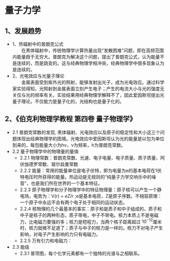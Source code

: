 # 量子力学

## 1、发展趋势
- 1、热辐射中的普朗克公式  
&emsp;&emsp;在黑体辐射中，传统物理学计算热量出现“发散困难”问题，即在高频范围内能量趋于无穷大。普朗克为解决这个问题，提出了普朗克公式，认为能量不是连续的，而是跳变的。这与经典物理学相冲突，经典物理学中很多现象认为是连续的。
- 2、光电效应与光量子理论  
&emsp;&emsp;金属表面受到紫外光的照射，能够发射出光子，成为光电效应。通过科学家实验得知，光照射到金属表面立刻产生电子；产生的电流大小与光的强度无关仅与光的频率有关。实验结果用经典物理学解释不了，因此爱因斯坦提出光量子理论。不仅能力是量子化的，光结构也是量子化的。

## 2、《伯克利物理学教程 第四卷 量子物理学》
- 2.1 普朗克常数的发现, 黑体辐射、光电效应以及原子的稳定性和大小这三个问题体现出经典物理学的困境。光电效应中爱因斯坦认为光的能量是以包为单位到来的，每包能量大小为hv，v为频率，h为普朗克常数。
- 2.2 量子物理学中的物理量的量值
  - 2.2.1 物理常数：普朗克常数、光速、电子电量、电子质量、质子质量、阿伏伽德罗常数、玻尔兹曼常数
  - 2.2.2 能量：常用的能量单位是电子伏特，即为电量为e的基本电荷在1伏特电压时所获得的能量。热运动是无规则的“纯量子力学交响乐中的噪音”，也是我们所在世界的一个基本特征。
  - 2.2.3 原子物理学和分子物理学中的特征物理量：原子核可以产生一个静电场，电势为：V(r) = $eZ / r$ ;e是基本电荷，Z是原子序数。不相容原理：一个原子中永远不会有两个电子处于相同的运动状态。
  - 2.2.4 核物理的几个最基本的事实：原子和是质子和中子组成的，质子和中子是核子的两种形态，质子带电，中子不带电。核力本质上不是电磁力，比电磁力要强的多；核力是短程力，当两个核子距离超过$\ 10^{-12}$厘米时，核力就微不足道了；质子与中子的核力是一样的。核力不对电子产生影响，对电子产生影响的力只有电磁力。
  - 2.2.5 万有引力和电磁力：
- 2.3 能级
  - 2.3.1 普项图，每个化学元素都有一个独特的光谱与之相联系。